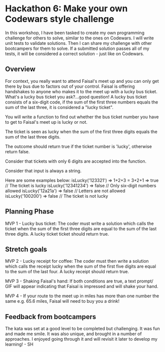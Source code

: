 # Hackathon 6: Make your own Codewars style challenge

In this workshop, I have been tasked to create my own programming challenge for others to solve, similar to the ones on Codewars. I will write unit tests to validate solutions. Then I can share my challenge with other bootcampers for them to solve. If a submitted solution passes all of my tests, it will be considered a correct solution - just like on Codewars.

## Overview

For context, you really want to attend Faisal's meet up and you can only get there by bus due to factors out of your control. Faisal is offering handshakes to anyone who makes it to the meet up with a lucky bus ticket. What's a lucky bus ticket you ask?...good question! A lucky bus ticket consists of a six-digit code, if the sum of the first three numbers equals the sum of the last three, it is considered a "lucky ticket".

You will write a function to find out whether the bus ticket number you have to get to Faisal's meet up is lucky or not.

The ticket is seen as lucky when the sum of the first three digits equals the sum of the last three digits.

The outcome should return true if the ticket number is 'lucky', otherwise return false.

Consider that tickets with only 6 digits are accepted into the function.

Consider that input is always a string.

Here are some examples below:
isLucky('123321') => 1+2+3 = 3+2+1 => true // The ticket is lucky
isLucky('12341234') => false // Only six-digit numbers allowed
isLucky('12a21a') => false // Letters are not allowed
isLucky('100200') => false // The ticket is not lucky

## Planning Phase

MVP 1 - Lucky bus ticket:
The coder must write a solution which calls the ticket when the sum of the first three digits are equal to the sum of the last three digits. A lucky ticket ticket should return true.

## Stretch goals

MVP 2 - Lucky receipt for coffee:
The coder must then write a solution which calls the receipt lucky when the sum of the first five digits are equal to the sum of the last four. A lucky receipt should return true.

MVP 3 - Shaking Faisal's hand:
If both conditions are true, a text prompt/ GIF will appear indicating that Faisal is impressed and will shake your hand.

MVP 4 - If your route to the meet up in miles has more than one number the same e.g. 65.6 miles, Faisal will need to buy you a drink!

## Feedback from bootcampers

The kata was set at a good level to be completed but challenging. It was fun and made me smile. It was also unique, and brought in a number of approaches. I enjoyed going through it and will revisit it later to develop my learning! - SH
